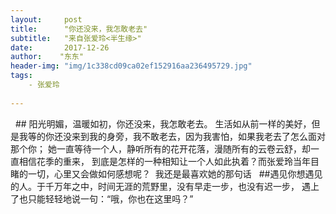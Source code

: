 ```yaml
---
layout:     post
title:      "你还没来，我怎敢老去"
subtitle:   "来自张爱玲<半生缘>"
date:       2017-12-26 
author:    "东东"
header-img: "img/1c338cd09ca02ef152916aa236495729.jpg"
tags:
    - 张爱玲
 
---
```

   ## 阳光明媚，温暖如初，你还没来，我怎敢老去。
  生活如从前一样的美好，但是我等的你还没来到我的身旁，我不敢老去，因为我害怕，如果我老去了怎么面对那个你；
  她一直等待一个人，静听所有的花开花落，漫随所有的云卷云舒，却一直相信花季的重来，
  到底是怎样的一种相知让一个人如此执着？而张爱玲当年目睹的一切，心里又会做如何感想呢？
  我还是最喜欢她的那句话
   ##遇见你想遇见的人。于千万年之中，时间无涯的荒野里，没有早走一步，也没有迟一步，
  遇上了也只能轻轻地说一句：“哦，你也在这里吗？”
